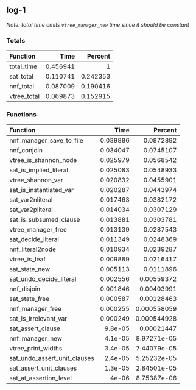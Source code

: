 ## log-1

*Note: total time omits `vtree_manager_new` time since it should be constant*

### Totals

| Function    |     Time |   Percent |
|:------------|---------:|----------:|
| total_time  | 0.456941 |  1        |
| sat_total   | 0.110741 |  0.242353 |
| nnf_total   | 0.087009 |  0.190416 |
| vtree_total | 0.069873 |  0.152915 |

### Functions

| Function                     |     Time |     Percent |
|:-----------------------------|---------:|------------:|
| nnf_manager_save_to_file     | 0.039886 | 0.0872892   |
| nnf_conjoin                  | 0.034047 | 0.0745107   |
| vtree_is_shannon_node        | 0.025979 | 0.0568542   |
| sat_is_implied_literal       | 0.025083 | 0.0548933   |
| vtree_shannon_var            | 0.020832 | 0.0455901   |
| sat_is_instantiated_var      | 0.020287 | 0.0443974   |
| sat_var2nliteral             | 0.017463 | 0.0382172   |
| sat_var2pliteral             | 0.014034 | 0.0307129   |
| sat_is_subsumed_clause       | 0.013881 | 0.0303781   |
| vtree_manager_free           | 0.013139 | 0.0287543   |
| sat_decide_literal           | 0.011349 | 0.0248369   |
| nnf_literal2node             | 0.010934 | 0.0239287   |
| vtree_is_leaf                | 0.009889 | 0.0216417   |
| sat_state_new                | 0.005113 | 0.0111896   |
| sat_undo_decide_literal      | 0.002556 | 0.00559372  |
| nnf_disjoin                  | 0.001846 | 0.00403991  |
| sat_state_free               | 0.000587 | 0.00128463  |
| nnf_manager_free             | 0.000255 | 0.000558059 |
| sat_is_irrelevant_var        | 0.000249 | 0.000544928 |
| sat_assert_clause            | 9.8e-05  | 0.00021447  |
| nnf_manager_new              | 4.1e-05  | 8.97271e-05 |
| vtree_print_widths           | 3.4e-05  | 7.44079e-05 |
| sat_undo_assert_unit_clauses | 2.4e-05  | 5.25232e-05 |
| sat_assert_unit_clauses      | 1.3e-05  | 2.84501e-05 |
| sat_at_assertion_level       | 4e-06    | 8.75387e-06 |
